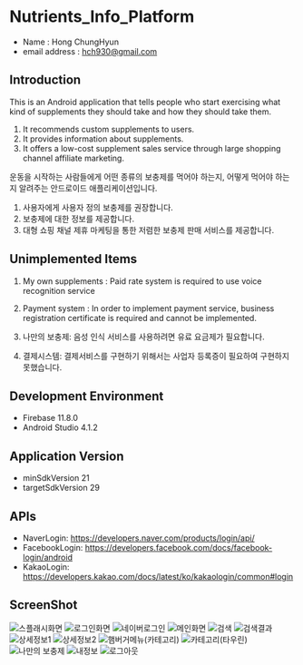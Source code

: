 # Nutrients_Info_Platform
- Name : Hong ChungHyun <br/>
- email address : hch930@gmail.com <br/>

## Introduction
This is an Android application that tells people who start exercising what kind of supplements they should take and how they should take them.
1. It recommends custom supplements to users.
2. It provides information about supplements.
3. It offers a low-cost supplement sales service through large shopping channel affiliate marketing.

운동을 시작하는 사람들에게 어떤 종류의 보충제를 먹어야 하는지, 어떻게 먹어야 하는지 알려주는 안드로이드 애플리케이션입니다.
1. 사용자에게 사용자 정의 보충제를 권장합니다.
2. 보충제에 대한 정보를 제공합니다.
3. 대형 쇼핑 채널 제휴 마케팅을 통한 저렴한 보충제 판매 서비스를 제공합니다.

## Unimplemented Items
1. My own supplements : Paid rate system is required to use voice recognition service
2. Payment system : In order to implement payment service, business registration certificate is required and cannot be implemented.


1. 나만의 보충제: 음성 인식 서비스를 사용하려면 유료 요금제가 필요합니다.
2. 결제시스템: 결제서비스를 구현하기 위해서는 사업자 등록증이 필요하여 구현하지 못했습니다.

## Development Environment
- Firebase 11.8.0
- Android Studio 4.1.2

## Application Version
- minSdkVersion 21
- targetSdkVersion 29

## APIs
- NaverLogin: https://developers.naver.com/products/login/api/
- FacebookLogin: https://developers.facebook.com/docs/facebook-login/android 
- KakaoLogin: https://developers.kakao.com/docs/latest/ko/kakaologin/common#login

## ScreenShot
![스플래시화면](https://user-images.githubusercontent.com/59517977/107218498-0abe3700-6a53-11eb-84c5-826250bcd73e.png)
![로그인화면](https://user-images.githubusercontent.com/59517977/107218505-0c87fa80-6a53-11eb-9dc3-119f9b1c9d56.png)
![네이버로그인](https://user-images.githubusercontent.com/59517977/107218512-0db92780-6a53-11eb-91fb-b31fddeb32ec.png)
![메인화면](https://user-images.githubusercontent.com/59517977/107218519-0f82eb00-6a53-11eb-9f84-bbce0f8d6499.png)
![검색](https://user-images.githubusercontent.com/59517977/107218524-10b41800-6a53-11eb-9cd4-4fbdf9f972f4.png)
![검색결과](https://user-images.githubusercontent.com/59517977/107218527-11e54500-6a53-11eb-8f72-705f9cc702f5.png)
![상세정보1](https://user-images.githubusercontent.com/59517977/107218529-127ddb80-6a53-11eb-8d46-9eea509d6137.png)
![상세정보2](https://user-images.githubusercontent.com/59517977/107218532-13af0880-6a53-11eb-9cf8-fca7bb6c60a5.png)
![햄버거메뉴(카테고리)](https://user-images.githubusercontent.com/59517977/107218537-1578cc00-6a53-11eb-9748-edb882f323eb.png)
![카테고리(타우린)](https://user-images.githubusercontent.com/59517977/107218541-17428f80-6a53-11eb-9d33-366638a1d933.png)
![나만의 보충제](https://user-images.githubusercontent.com/59517977/107218543-1873bc80-6a53-11eb-95f3-1e120fcf81c7.png)
![내정보](https://user-images.githubusercontent.com/59517977/107218546-19a4e980-6a53-11eb-809e-d5e6de8d8771.png)
![로그아웃](https://user-images.githubusercontent.com/59517977/107218549-1a3d8000-6a53-11eb-80dd-8aea735d3873.png)

